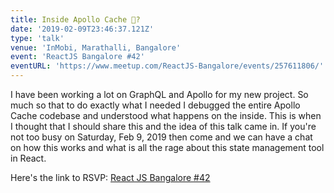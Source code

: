 ```yaml
---
title: Inside Apollo Cache 🚀?
date: '2019-02-09T23:46:37.121Z'
type: 'talk'
venue: 'InMobi, Marathalli, Bangalore'
event: 'ReactJS Bangalore #42'
eventURL: 'https://www.meetup.com/ReactJS-Bangalore/events/257611806/'
---
```


I have been working a lot on GraphQL and Apollo for my new project. So much so that to do exactly what I needed I debugged the entire Apollo Cache codebase and understood what happens on the inside.
This is when I thought that I should share this and the idea of this talk came in. If you're not too busy on Saturday, Feb 9, 2019 then come and we can have a chat on how this works and what is all the rage about this state management tool in React.

Here's the link to RSVP: [React JS Bangalore #42](https://www.meetup.com/ReactJS-Bangalore/events/257611806/)

